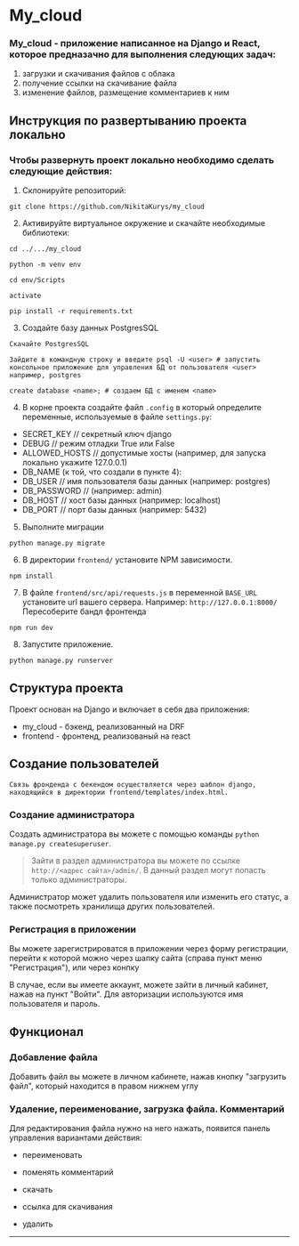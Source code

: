 # My_cloud

### My_cloud - приложение написанное на Django и React, которое предназачно для выполнения следующих задач:
1) загрузки и скачивания файлов с облака
2) получение ссылки на скачивание файла
3) изменение файлов, размещение комментариев к ним

## Инструкция по развертыванию проекта локально
### Чтобы развернуть проект локально необходимо сделать следующие действия:
1) Склонируйте репозиторий: 
``` 
git clone https://github.com/NikitaKurys/my_cloud
```
2) Активируйте виртуальное окружение и скачайте необходимые библиотеки: 
```
cd ../.../my_cloud
```
```
python -m venv env
```
```
cd env/Scripts
```
```
activate
```
```
pip install -r requirements.txt
```
3) Создайте базу данных PostgresSQL
```
Скачайте PostgresSQL 
```
```
Зайдите в командную строку и введите psql -U <user> # запустить консольное приложение для управления БД от пользователя <user> например, postgres
```
```
create database <name>; # создаем БД с именем <name>
```
4) В корне проекта создайте файл `.config` в который определите переменные, используемые в файле `settings.py`:
* SECRET_KEY // секретный ключ django
* DEBUG // режим отладки True или False
* ALLOWED_HOSTS // допустимые хосты (например, для запуска локально укажите 127.0.0.1)
* DB_NAME (к той, что создали в пункте 4):
* DB_USER // имя пользователя базы данных (например: postgres)
* DB_PASSWORD // (например: admin)
* DB_HOST // хост базы данных (например: localhost)
* DB_PORT // порт базы данных (например: 5432)
5) Выполните миграции
```
python manage.py migrate
```
6) В директории `frontend/` установите NPM зависимости.
```
npm install
```
7) В файле `frontend/src/api/requests.js` в переменной `BASE_URL` установите url вашего сервера. Например: `http://127.0.0.1:8000/`
Пересоберите бандл фронтенда
```
npm run dev
```
8) Запустите приложение.
```
python manage.py runserver
```
## Структура проекта
Проект основан на Django и включает в себя два приложения:

* my_cloud - бэкенд, реализованный на DRF
* frontend - фронтенд, реализованый на react

## Создание пользователей
```
Связь фронденда с бекендом осуществляется через шаблон django, находящийся в директории frontend/templates/index.html.
```
### Создание администратора
Создать администратора вы можете с помощью команды `python manage.py createsuperuser`.

> Зайти в раздел администратора вы можете по ссылке `http://<адрес сайта>/admin/`. В данный раздел могут попасть только администраторы.

Администратор может удалить пользователя или изменить его статус, а также посмотреть хранилища других пользователей.

### Регистрация в приложении

Вы можете зарегистрироватся в приложении через форму регистрации, перейти к которой можно через шапку сайта (справа пункт меню "Регистрация"), или через конпку 


В случае, если вы имеете аккаунт, можете зайти в личный кабинет, нажав на пункт "Войти". Для авторизации используются имя пользователя и пароль. 

## Функционал
### Добавление файла
Добавить файл вы можете в личном кабинете, нажав кнопку "загрузить файл", который находится в правом нижнем углу 

### Удаление, переименование, загрузка файла. Комментарий
Для редактирования файла нужно на него нажать, появится панель управления вариантами действия:

* переименовать

* поменять комментарий

* скачать 

* ссылка для скачивания

* удалить

------------------------





